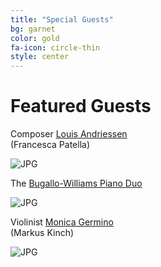 ```yaml
---
title: "Special Guests"
bg: garnet
color: gold
fa-icon: circle-thin
style: center
---
```


# Featured Guests

Composer [Louis Andriessen][Andriessen]<br>
(Francesca Patella)

![JPG](https://img.washingtonpost.com/rw/2010-2019/WashingtonPost/2014/01/23/Style/Images/Andriessen%20cred%20Francesca%20Patella.jpg)

The [Bugallo-Williams Piano Duo][Bugallo-Williams]

![JPG](http://www.bugallowilliams.com/images/photo_page/DSC_36.jpg)

Violinist [Monica Germino][Germino]<br>
(Markus Kinch)

![JPG](http://www.monicagermino.com/wp-content/uploads/2014/08/Germino_photo_credit_Markus_Kinch_2.jpg)

[Andriessen]: http://www.boosey.com/composer/Louis+Andriessen
[Bugallo-Williams]: http://www.bugallowilliams.com/
[Germino]: http://www.monicagermino.com/